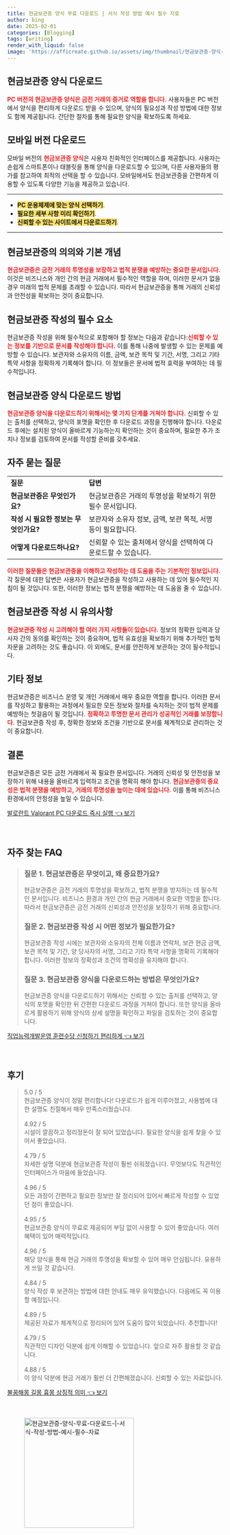 ```yaml
---
title: 현금보관증 양식 무료 다운로드 | 서식 작성 방법 예시 필수 자료
author: bing
date: 2025-02-01
categories: [Blogging]
tags: [writing]
render_with_liquid: false
image: 'https://afficreate.github.io/assets/img/thumbnail/현금보관증-양식-무료-다운로드-|-서식-작성-방법-예시-필수-자료.webp'
---
```



<h2 id='현금보관증_양식_다운로드'>현금보관증 양식 다운로드</h2>

<p><b><span style="color: #ee2323;">PC 버전의 현금보관증 양식은 금전 거래의 증거로 역할을 합니다.</span></b> 사용자들은 PC 버전에서 양식을 편리하게 다운로드 받을 수 있으며, 양식의 필요성과 작성 방법에 대한 정보도 함께 제공됩니다. 간단한 절차를 통해 필요한 양식을 확보하도록 하세요.</p>

<h2 id='모바일_버전_다운로드'>모바일 버전 다운로드</h2>

<p>모바일 버전의 <b><span style="color: #ee2323;">현금보관증 양식</span></b>은 사용자 친화적인 인터페이스를 제공합니다. 사용자는 손쉽게 스마트폰이나 태블릿을 통해 양식을 다운로드할 수 있으며, 다른 사용자들의 평가를 참고하여 최적의 선택을 할 수 있습니다. 모바일에서도 현금보관증을 간편하게 이용할 수 있도록 다양한 기능을 제공하고 있습니다.</p>

<hr />

<ul>
    <li><b><span style="background-color: #ffe066;">PC 운용체제에 맞는 양식 선택하기</span></b>.</li>
    <li><b><span style="background-color: #ffe066;">필요한 세부 사항 미리 확인하기</span></b>.</li>
    <li><b><span style="background-color: #ffe066;">신뢰할 수 있는 사이트에서 다운로드하기</span></b>.</li>
</ul>

<hr />

<h2 id='현금보관증의_의의'>현금보관증의 의의와 기본 개념</h2>

<p><b><span style="color: #ee2323;">현금보관증은 금전 거래의 투명성을 보장하고 법적 분쟁을 예방하는 중요한 문서입니다.</span></b> 이것은 비즈니스와 개인 간의 현금 거래에서 필수적인 역할을 하며, 이러한 문서가 없을 경우 미래의 법적 문제를 초래할 수 있습니다. 따라서 현금보관증을 통해 거래의 신뢰성과 안전성을 확보하는 것이 중요합니다.</p>

<h2 id='현금보관증_작성_요소'>현금보관증 작성의 필수 요소</h2>

<p>현금보관증 작성을 위해 필수적으로 포함해야 할 정보는 다음과 같습니다:<b><span style="color: #ee2323;">신뢰할 수 있는 정보를 기반으로 문서를 작성해야 합니다.</span></b> 이를 통해 나중에 발생할 수 있는 문제를 예방할 수 있습니다. 보관자와 소유자의 이름, 금액, 보관 목적 및 기간, 서명, 그리고 기타 특약 사항을 정확하게 기록해야 합니다. 이 정보들은 문서에 법적 효력을 부여하는 데 필수적입니다.</p>

<h2 id='다운로드_방법'>현금보관증 양식 다운로드 방법</h2>

<p><b><span style="color: #ee2323;">현금보관증 양식을 다운로드하기 위해서는 몇 가지 단계를 거쳐야 합니다.</span></b> 신뢰할 수 있는 출처를 선택하고, 양식의 포맷을 확인한 후 다운로드 과정을 진행해야 합니다. 다운로드 후에는 설치된 양식이 올바르게 기능하는지 확인하는 것이 중요하며, 필요한 추가 조치나 정보를 검토하여 문서를 작성할 준비를 갖추세요.</p>

<h2 id='자주_묻는_질문'>자주 묻는 질문</h2>

<table>
    <tr>
        <td><b>질문</b></td>
        <td><b>답변</b></td>
    </tr>
    <tr>
        <td><b>현금보관증은 무엇인가요?</b></td>
        <td>현금보관증은 거래의 투명성을 확보하기 위한 필수 문서입니다.</td>
    </tr>
    <tr>
        <td><b>작성 시 필요한 정보는 무엇인가요?</b></td>
        <td>보관자와 소유자 정보, 금액, 보관 목적, 서명 등이 필요합니다.</td>
    </tr>
    <tr>
        <td><b>어떻게 다운로드하나요?</b></td>
        <td>신뢰할 수 있는 출처에서 양식을 선택하여 다운로드할 수 있습니다.</td>
    </tr>
</table>

<p><b><span style="color: #ee2323;">이러한 질문들은 현금보관증을 이해하고 작성하는 데 도움을 주는 기본적인 정보입니다.</span></b> 각 질문에 대한 답변은 사용자가 현금보관증을 작성하고 사용하는 데 있어 필수적인 지침이 될 것입니다. 또한, 이러한 정보는 법적 분쟁을 예방하는 데 도움을 줄 수 있습니다.</p>

<h2 id='현금보관증_작성_유의사항'>현금보관증 작성 시 유의사항</h2>

<p><b><span style="color: #ee2323;">현금보관증 작성 시 고려해야 할 여러 가지 사항들이 있습니다.</span></b> 정보의 정확한 입력과 당사자 간의 동의를 확인하는 것이 중요하며, 법적 유효성을 확보하기 위해 추가적인 법적 자문을 고려하는 것도 좋습니다. 이 외에도, 문서를 안전하게 보관하는 것이 필수적입니다.</p>

<h2 id='기타_정보'>기타 정보</h2>

<p>현금보관증은 비즈니스 운영 및 개인 거래에서 매우 중요한 역할을 합니다. 이러한 문서를 작성하고 활용하는 과정에서 필요한 모든 정보와 절차를 숙지하는 것이 법적 문제를 예방하는 첫걸음이 될 것입니다. <b><span style="color: #ee2323;">정확하고 투명한 문서 관리가 성공적인 거래를 보장합니다.</span></b> 현금보관증 작성 후, 정확한 정보와 조건을 기반으로 문서를 체계적으로 관리하는 것이 중요합니다.</p>

<h2 id='결론'>결론</h2>

<p>현금보관증은 모든 금전 거래에서 꼭 필요한 문서입니다. 거래의 신뢰성 및 안전성을 보장하기 위해 내용을 올바르게 입력하고 조건을 명확히 해야 합니다. <b><span style="color: #ee2323;">현금보관증의 중요성은 법적 분쟁을 예방하고, 거래의 투명성을 높이는 데에 있습니다.</span></b> 이를 통해 비즈니스 환경에서의 안정성을 높일 수 있습니다.</p>


<p><a class="click-button" title="발로란트 Valorant PC 다운로드 즉시 실행" href="https://afficreate.github.io/posts/%EB%B0%9C%EB%A1%9C%EB%9E%80%ED%8A%B8-Valorant-PC-%EB%8B%A4%EC%9A%B4%EB%A1%9C%EB%93%9C-%EC%A6%89%EC%8B%9C-%EC%8B%A4%ED%96%89/" rel="dofollow">발로란트 Valorant PC 다운로드 즉시 실행 👈 보기</a></p><br>
<h2 id='자주_찾는_FAQ'>자주 찾는 FAQ</h2>
<div itemscope="" itemtype="https://schema.org/FAQPage"> 
<blockquote> 
<div itemscope="" itemprop="mainEntity" itemtype="https://schema.org/Question"> 
<h3 itemprop="name">질문 1. 현금보관증은 무엇이고, 왜 중요한가요?</h3> 
<div itemscope="" itemprop="acceptedAnswer" itemtype="https://schema.org/Answer"> 
<span itemprop="text"> 
<p>현금보관증은 금전 거래의 투명성을 확보하고, 법적 분쟁을 방지하는 데 필수적인 문서입니다. 비즈니스 환경과 개인 간의 현금 거래에서 중요한 역할을 합니다. 따라서 현금보관증은 금전 거래의 신뢰성과 안전성을 보장하기 위해 중요합니다.</p> 
</span> 
</div> 
</div> 

<div itemscope="" itemprop="mainEntity" itemtype="https://schema.org/Question"> 
<h3 itemprop="name">질문 2. 현금보관증 작성 시 어떤 정보가 필요한가요?</h3> 
<div itemscope="" itemprop="acceptedAnswer" itemtype="https://schema.org/Answer"> 
<span itemprop="text"> 
<p>현금보관증 작성 시에는 보관자와 소유자의 전체 이름과 연락처, 보관 현금 금액, 보관 목적 및 기간, 양 당사자의 서명, 그리고 기타 특약 사항을 명확히 기록해야 합니다. 이러한 정보의 정확성과 조건의 명확성을 유지해야 합니다.</p> 
</span> 
</div> 
</div> 

<div itemscope="" itemprop="mainEntity" itemtype="https://schema.org/Question"> 
<h3 itemprop="name">질문 3. 현금보관증 양식을 다운로드하는 방법은 무엇인가요?</h3> 
<div itemscope="" itemprop="acceptedAnswer" itemtype="https://schema.org/Answer"> 
<span itemprop="text"> 
<p>현금보관증 양식을 다운로드하기 위해서는 신뢰할 수 있는 출처를 선택하고, 양식의 포맷을 확인한 뒤 간편한 다운로드 과정을 거쳐야 합니다. 또한 양식을 올바르게 활용하기 위해 양식의 상세 설명을 확인하고 파일을 검토하는 것이 중요합니다.</p> 
</span> 
</div> 
</div> 
</blockquote> 
</div>
<p><a class="click-button" title="직업능력개발운영 훈련수당 신청하기 편리하게" href="https://afficreate.github.io/posts/%EC%A7%81%EC%97%85%EB%8A%A5%EB%A0%A5%EA%B0%9C%EB%B0%9C%EC%9A%B4%EC%98%81-%ED%9B%88%EB%A0%A8%EC%88%98%EB%8B%B9-%EC%8B%A0%EC%B2%AD%ED%95%98%EA%B8%B0-%ED%8E%B8%EB%A6%AC%ED%95%98%EA%B2%8C/" rel="dofollow">직업능력개발운영 훈련수당 신청하기 편리하게 👈 보기</a></p><br>
<h2 id='후기'>후기</h2>
<div itemscope itemtype="https://schema.org/Product">
  <blockquote>
  <div itemprop="review" itemscope itemtype="https://schema.org/Review">
      <div itemprop="reviewRating" itemscope itemtype="https://schema.org/Rating"> <span itemprop="ratingValue">5.0</span> / <span itemprop="bestRating">5</span> </div>
      <span itemprop="reviewBody">현금보관증 양식이 정말 편리합니다! 다운로드가 쉽게 이루어졌고, 사용법에 대한 설명도 친절해서 매우 만족스러웠습니다.</span>
  </div>
  <br>
  <div itemprop="review" itemscope itemtype="https://schema.org/Review">
      <div itemprop="reviewRating" itemscope itemtype="https://schema.org/Rating"> <span itemprop="ratingValue">4.92</span> / <span itemprop="bestRating">5</span> </div>
      <span itemprop="reviewBody">시설이 깔끔하고 정리정돈이 잘 되어 있었습니다. 필요한 양식을 쉽게 찾을 수 있어서 좋았습니다.</span>
  </div>
  <br>
  <div itemprop="review" itemscope itemtype="https://schema.org/Review">
      <div itemprop="reviewRating" itemscope itemtype="https://schema.org/Rating"> <span itemprop="ratingValue">4.79</span> / <span itemprop="bestRating">5</span> </div>
      <span itemprop="reviewBody">자세한 설명 덕분에 현금보관증 작성이 훨씬 쉬워졌습니다. 무엇보다도 직관적인 인터페이스가 마음에 들었습니다.</span>
  </div>
  <br>
  <div itemprop="review" itemscope itemtype="https://schema.org/Review">
      <div itemprop="reviewRating" itemscope itemtype="https://schema.org/Rating"> <span itemprop="ratingValue">4.96</span> / <span itemprop="bestRating">5</span> </div>
      <span itemprop="reviewBody">모든 과정이 간편하고 필요한 정보만 잘 정리되어 있어서 빠르게 작성할 수 있었던 점이 좋았습니다.</span>
  </div>
  <br>
  <div itemprop="review" itemscope itemtype="https://schema.org/Review">
      <div itemprop="reviewRating" itemscope itemtype="https://schema.org/Rating"> <span itemprop="ratingValue">4.95</span> / <span itemprop="bestRating">5</span> </div>
      <span itemprop="reviewBody">현금보관증 양식이 무료로 제공되어 부담 없이 사용할 수 있어 좋았습니다. 여러 혜택이 있어 매력적입니다.</span>
  </div>
  <br>
  <div itemprop="review" itemscope itemtype="https://schema.org/Review">
      <div itemprop="reviewRating" itemscope itemtype="https://schema.org/Rating"> <span itemprop="ratingValue">4.96</span> / <span itemprop="bestRating">5</span> </div>
      <span itemprop="reviewBody">해당 양식을 통해 현금 거래의 투명성을 확보할 수 있어 매우 안심됩니다. 유용하게 쓰일 것 같습니다.</span>
  </div>
  <br>
  <div itemprop="review" itemscope itemtype="https://schema.org/Review">
      <div itemprop="reviewRating" itemscope itemtype="https://schema.org/Rating"> <span itemprop="ratingValue">4.84</span> / <span itemprop="bestRating">5</span> </div>
      <span itemprop="reviewBody">양식 작성 후 보관하는 방법에 대한 안내도 매우 유익했습니다. 다음에도 꼭 이용할 예정입니다.</span>
  </div>
  <br>
  <div itemprop="review" itemscope itemtype="https://schema.org/Review">
      <div itemprop="reviewRating" itemscope itemtype="https://schema.org/Rating"> <span itemprop="ratingValue">4.89</span> / <span itemprop="bestRating">5</span> </div>
      <span itemprop="reviewBody">제공된 자료가 체계적으로 정리되어 있어 도움이 많이 되었습니다. 추천합니다!</span>
  </div>
  <br>
  <div itemprop="review" itemscope itemtype="https://schema.org/Review">
      <div itemprop="reviewRating" itemscope itemtype="https://schema.org/Rating"> <span itemprop="ratingValue">4.79</span> / <span itemprop="bestRating">5</span> </div>
      <span itemprop="reviewBody">직관적인 디자인 덕분에 쉽게 이해할 수 있었습니다. 앞으로 자주 활용할 것 같습니다.</span>
  </div>
  <br>
  <div itemprop="review" itemscope itemtype="https://schema.org/Review">
      <div itemprop="reviewRating" itemscope itemtype="https://schema.org/Rating"> <span itemprop="ratingValue">4.88</span> / <span itemprop="bestRating">5</span> </div>
      <span itemprop="reviewBody">이 양식 덕분에 현금 거래가 훨씬 더 간편해졌습니다. 신뢰할 수 있는 자료입니다.</span>
  </div>
  </blockquote>
</div>
<p><a class="click-button" title="불꿈해몽 길몽 흉몽 상징적 의미" href="https://afficreate.github.io/posts/%EB%B6%88%EA%BF%88%ED%95%B4%EB%AA%BD-%EA%B8%B8%EB%AA%BD-%ED%9D%89%EB%AA%BD-%EC%83%81%EC%A7%95%EC%A0%81-%EC%9D%98%EB%AF%B8/" rel="dofollow">불꿈해몽 길몽 흉몽 상징적 의미 👈 보기</a></p><br>
<figure class="image"><img src="https://afficreate.github.io/assets/img/thumbnail/현금보관증-양식-무료-다운로드-|-서식-작성-방법-예시-필수-자료.webp" alt="현금보관증-양식-무료-다운로드-|-서식-작성-방법-예시-필수-자료" width="256" height="256"></figure>